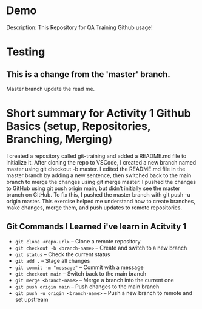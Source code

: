 # Demo

Description: This Repository for QA Training Github usage!

# Testing

## This is a change from the 'master' branch.
Master branch update the read me.

# Short summary for Activity 1 Github Basics (setup, Repositories, Branching, Merging)

I created a repository called git-training and added a README.md file to initialize it. After cloning the repo to VSCode, I created a new branch named master using git checkout -b master. I edited the README.md file in the master branch by adding a new sentence, then switched back to the main branch to merge the changes using git merge master. I pushed the changes to GitHub using git push origin main, but didn’t initially see the master branch on GitHub. To fix this, I pushed the master branch with git push -u origin master. This exercise helped me understand how to create branches, make changes, merge them, and push updates to remote repositories.

## Git Commands I Learned i've learn in Acitvity 1

- `git clone <repo-url>` – Clone a remote repository
- `git checkout -b <branch-name>` – Create and switch to a new branch
- `git status` – Check the current status
- `git add .` – Stage all changes
- `git commit -m "message"` – Commit with a message
- `git checkout main` – Switch back to the main branch
- `git merge <branch-name>` – Merge a branch into the current one
- `git push origin main` – Push changes to the main branch
- `git push -u origin <branch-name>` – Push a new branch to remote and set upstream
